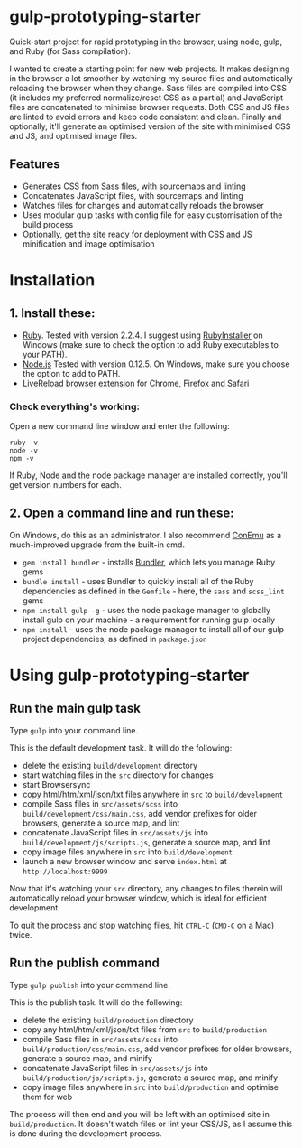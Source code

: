 # gulp-prototyping-starter

Quick-start project for rapid prototyping in the browser, using node, gulp, and Ruby (for Sass compilation).

I wanted to create a starting point for new web projects. It makes designing in the browser a lot smoother by watching my source files and automatically reloading the browser when they change. Sass files are compiled into CSS (it includes my preferred normalize/reset CSS as a partial) and JavaScript files are concatenated to minimise browser requests. Both CSS and JS files are linted to avoid errors and keep code consistent and clean. Finally and optionally, it'll generate an optimised version of the site with minimised CSS and JS, and optimised image files.

## Features
- Generates CSS from Sass files, with sourcemaps and linting
- Concatenates JavaScript files, with sourcemaps and linting
- Watches files for changes and automatically reloads the browser
- Uses modular gulp tasks with config file for easy customisation of the build process
- Optionally, get the site ready for deployment with CSS and JS minification and image optimisation

# Installation

## 1. Install these:
- [Ruby](https://www.ruby-lang.org/). Tested with version 2.2.4. I suggest using [RubyInstaller](http://rubyinstaller.org/) on Windows (make sure to check the option to add Ruby executables to your PATH).
- [Node.js](https://nodejs.org) Tested with version 0.12.5. On Windows, make sure you choose the option to add to PATH.
- [LiveReload browser extension](http://livereload.com/extensions/) for Chrome, Firefox and Safari

### Check everything's working:
Open a new command line window and enter the following:
```
ruby -v
node -v
npm -v
```
If Ruby, Node and the node package manager are installed correctly, you'll get version numbers for each.

## 2. Open a command line and run these:
On Windows, do this as an administrator. I also recommend [ConEmu](https://conemu.github.io/) as a much-improved upgrade from the built-in cmd.

- `gem install bundler` - installs [Bundler](http://bundler.io/), which lets you manage Ruby gems
- `bundle install` - uses Bundler to quickly install all of the Ruby dependencies as defined in the `Gemfile` - here, the `sass` and `scss_lint` gems
- `npm install gulp -g` - uses the node package manager to globally install gulp on your machine - a requirement for running gulp locally
- `npm install` - uses the node package manager to install all of our gulp project dependencies, as defined in `package.json`

# Using gulp-prototyping-starter

## Run the main gulp task

Type `gulp` into your command line.

This is the default development task. It will do the following:
- delete the existing `build/development` directory
- start watching files in the `src` directory for changes
- start Browsersync
- copy html/htm/xml/json/txt files anywhere in `src` to `build/development`
- compile Sass files in `src/assets/scss` into `build/development/css/main.css`, add vendor prefixes for older browsers, generate a source map, and lint
- concatenate JavaScript files in `src/assets/js` into `build/development/js/scripts.js`, generate a source map, and lint
- copy image files anywhere in `src` into `build/development`
- launch a new browser window and serve `index.html` at `http://localhost:9999`

Now that it's watching your `src` directory, any changes to files therein will automatically reload your browser window, which is ideal for efficient development.

To quit the process and stop watching files, hit `CTRL-C` (`CMD-C` on a Mac) twice.

## Run the publish command

Type `gulp publish` into your command line.

This is the publish task. It will do the following:
- delete the existing `build/production` directory
- copy any html/htm/xml/json/txt files from `src` to `build/production`
- compile Sass files in `src/assets/scss` into `build/production/css/main.css`, add vendor prefixes for older browsers, generate a source map, and minify
- concatenate JavaScript files in `src/assets/js` into `build/production/js/scripts.js`, generate a source map, and minify
- copy image files anywhere in `src` into `build/production` and optimise them for web

The process will then end and you will be left with an optimised site in `build/production`. It doesn't watch files or lint your CSS/JS, as I assume this is done during the development process.
